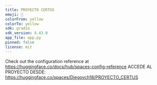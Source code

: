 ```yaml
---
title: PROYECTO CERTUS
emoji: 🏃
colorFrom: yellow
colorTo: yellow
sdk: gradio
sdk_version: 4.43.0
app_file: app.py
pinned: false
license: mit
---
```


Check out the configuration reference at https://huggingface.co/docs/hub/spaces-config-reference
ACCEDE AL PROYECTO DESDE: https://huggingface.co/spaces/Diegovch18/PROYECTO_CERTUS
